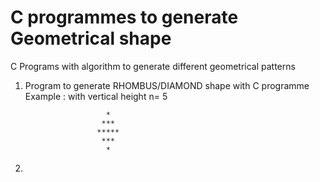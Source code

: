 # C programmes to generate Geometrical shape 
C Programs with algorithm to generate different geometrical patterns 

1. Program to generate RHOMBUS/DIAMOND shape with C programme
    Example : with vertical height n= 5                     
                        
                         *
                        ***
                       *****
                        ***
                         *
2.                        
